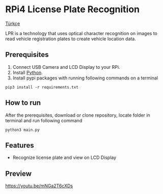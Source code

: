 # RPi4 License Plate Recognition

[Türkçe](https://github.com/ahmetkkn07/RPi4-LPR/blob/main/README-tr.md)

LPR is a technology that uses optical character recognition on images to read vehicle registration plates to create vehicle location data.

## Prerequisites

1. Connect USB Camera and LCD Display to your RPi.
2. Install [Python](https://www.python.org/).
3. Install pypi packages with running following commands on a terminal

```
pip3 install -r requirements.txt
```

## How to run

After the prerequisites, download or clone repository, locate folder in terminal and run following command

```
python3 main.py
```

## Features

-   Recognize license plate and view on LCD Display

## Preview

https://youtu.be/mNGa2T6cXDs

